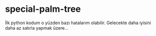 # special-palm-tree

İlk python kodum o yüzden bazı hatalarım olabilir. Gelecekte daha iyisini daha az satırla yapmak üzere...
